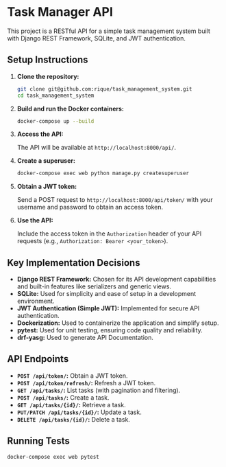 # Task Manager API

This project is a RESTful API for a simple task management system built with Django REST Framework, SQLite, and JWT authentication.

## Setup Instructions

1.  **Clone the repository:**

    ```bash
    git clone git@github.com:rique/task_management_system.git
    cd task_management_system
    ```

2.  **Build and run the Docker containers:**

    ```bash
    docker-compose up --build
    ```

3.  **Access the API:**

    The API will be available at `http://localhost:8000/api/`.

4.  **Create a superuser:**

    ```bash
    docker-compose exec web python manage.py createsuperuser
    ```

5.  **Obtain a JWT token:**

    Send a POST request to `http://localhost:8000/api/token/` with your username and password to obtain an access token.

6.  **Use the API:**

    Include the access token in the `Authorization` header of your API requests (e.g., `Authorization: Bearer <your_token>`).

## Key Implementation Decisions

* **Django REST Framework:** Chosen for its API development capabilities and built-in features like serializers and generic views.
* **SQLite:** Used for simplicity and ease of setup in a development environment.
* **JWT Authentication (Simple JWT):** Implemented for secure API authentication.
* **Dockerization:** Used to containerize the application and simplify setup.
* **pytest:** Used for unit testing, ensuring code quality and reliability.
* **drf-yasg:** Used to generate API Documentation.

## API Endpoints

* **`POST /api/token/`:** Obtain a JWT token.
* **`POST /api/token/refresh/`:** Refresh a JWT token.
* **`GET /api/tasks/`:** List tasks (with pagination and filtering).
* **`POST /api/tasks/`:** Create a task.
* **`GET /api/tasks/{id}/`:** Retrieve a task.
* **`PUT/PATCH /api/tasks/{id}/`:** Update a task.
* **`DELETE /api/tasks/{id}/`:** Delete a task.

## Running Tests

```bash
docker-compose exec web pytest
```

